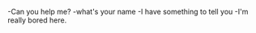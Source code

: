 
-Can you help me?
-what's your name
-I have something to tell you
-I'm really bored here.

<!---
KrisadaTum/KrisadaTum is a ✨ special ✨ repository because its `README.md` (this file) appears on your GitHub profile.
You can click the Preview link to take a look at your changes.

